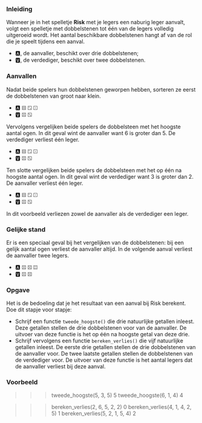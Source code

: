 ### Inleiding

Wanneer je in het spelletje **Risk** met je legers een naburig leger aanvalt, volgt een spelletje met dobbelstenen tot één van de legers volledig uitgeroeid wordt. Het aantal beschikbare dobbelstenen hangt af van de rol die je speelt tijdens een aanval.

* 🅰, de aanvaller, beschikt over drie dobbelstenen;
* 🆅, de verdediger, beschikt over twee dobbelstenen.

### Aanvallen

Nadat beide spelers hun dobbelstenen geworpen hebben, sorteren ze eerst de dobbelstenen van groot naar klein.

* 🅰 ⚅ ⚁ ⚀
* 🆅 ⚄ ⚂

Vervolgens vergelijken beide spelers de dobbelsteen met het hoogste aantal ogen. In dit geval wint de aanvaller want 6 is groter dan 5. De verdediger verliest één leger.

* 🅰 ⚅ ⚁ ⚀
* 🆅 ⚄ ⚂

Ten slotte vergelijken beide spelers de dobbelsteen met het op één na hoogste aantal ogen. In dit geval wint de verdediger want 3 is groter dan 2. De aanvaller verliest één leger.

* 🅰 ⚅ ⚁ ⚀
* 🆅 ⚄ ⚂

In dit voorbeeld verliezen zowel de aanvaller als de verdediger een leger.

### Gelijke stand

Er is een speciaal geval bij het vergelijken van de dobbelstenen: bij een gelijk aantal ogen verliest de aanvaller altijd. In de volgende aanval verliest de aanvaller twee legers.

* 🅰 ⚄ ⚄ ⚃
* 🆅 ⚄ ⚄

### Opgave

Het is de bedoeling dat je het resultaat van een aanval bij Risk berekent. Doe dit stapje voor stapje:

* Schrijf een functie `tweede_hoogste()` die drie natuurlijke getallen inleest. Deze getallen stellen de drie dobbelstenen voor van de aanvaller. De uitvoer van deze functie is het op één na hoogste getal van deze drie.
* Schrijf vervolgens een functie `bereken_verlies()` die vijf natuurlijke getallen inleest. De eerste drie getallen stellen de drie dobbelstenen van de aanvaller voor. De twee laatste getallen stellen de dobbelstenen van de verdediger voor. De uitvoer van deze functie is het aantal legers dat de aanvaller verliest bij deze aanval.

### Voorbeeld

>>> tweede_hoogste(5, 3, 5)
5
>>> tweede_hoogste(6, 1, 4)
4

>>> bereken_verlies(2, 6, 5, 2, 2)
0
>>> bereken_verlies(4, 1, 4, 2, 5)
1
>>> bereken_verlies(5, 2, 1, 5, 4)
2
